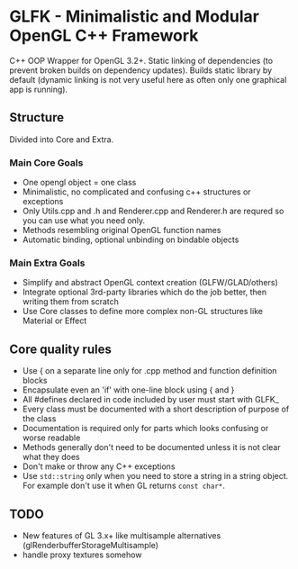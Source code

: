 GLFK - Minimalistic and Modular OpenGL C++ Framework
====================================================

C++ OOP Wrapper for OpenGL 3.2+.
Static linking of dependencies (to prevent broken builds on dependency updates).
Builds static library by default (dynamic linking is not very useful here as often only one graphical app is running).

## Structure ##
Divided into Core and Extra.

### Main Core Goals ###

- One opengl object = one class
- Minimalistic, no complicated and confusing c++ structures or exceptions
- Only Utils.cpp and .h and Renderer.cpp and Renderer.h are requred so you can use what you need only.
- Methods resembling original OpenGL function names
- Automatic binding, optional unbinding on bindable objects

### Main Extra Goals ###

- Simplify and abstract OpenGL context creation (GLFW/GLAD/others)
- Integrate optional 3rd-party libraries which do the job better, then writing them from scratch
- Use Core classes to define more complex non-GL structures like Material or Effect

## Core quality rules ##

- Use { on a separate line only for .cpp method and function definition blocks
- Encapsulate even an 'if' with one-line block using { and }
- All #defines declared in code included by user must start with GLFK_
- Every class must be documented with a short description of purpose of the class
- Documentation is required only for parts which looks confusing or worse readable
- Methods generally don't need to be documented unless it is not clear what they does
- Don't make or throw any C++ exceptions
- Use `std::string` only when you need to store a string in a string object. For example don't use it when GL returns `const char*`.

## TODO ##

- New features of GL 3.x+ like multisample alternatives (glRenderbufferStorageMultisample)
- handle proxy textures somehow



